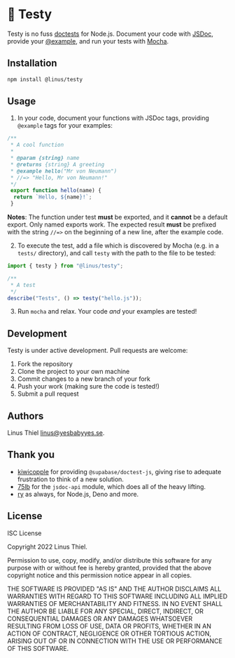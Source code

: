 # 🧪 Testy

Testy is no fuss [doctests][doctest] for Node.js. Document your code with
[JSDoc][jsdoc], provide your [@example][example], and run your tests with
[Mocha][mocha].

## Installation

```bash
npm install @linus/testy
```

## Usage

1. In your code, document your functions with JSDoc tags, providing `@example`
tags for your examples:

```js
/**
 * A cool function
 * 
 * @param {string} name
 * @returns {string} A greeting
 * @example hello("Mr von Neumann")
 * //=> "Hello, Mr von Neumann!"
 */
 export function hello(name) {
  return `Hello, ${name}!`;
 }
```

**Notes**: The function under test **must** be exported, and it **cannot** be a
default export. Only named exports work. The expected result **must** be
prefixed with the string `//=>` on the beginning of a new line, after the
example code.

2. To execute the test, add a file which is discovered by Mocha (e.g. in a
`tests/` directory), and call `testy` with the path to the file to be tested:

```js
import { testy } from "@linus/testy";

/**
 * A test
 */
describe("Tests", () => testy("hello.js"));
```

3. Run `mocha` and relax. Your code *and* your examples are tested!

## Development

Testy is under active development. Pull requests are welcome:

1. Fork the repository
2. Clone the project to your own machine
3. Commit changes to a new branch of your fork
4. Push your work (making sure the code is tested!)
5. Submit a pull request

## Authors

Linus Thiel <linus@yesbabyyes.se>.

## Thank you

- [kiwicopple](https://github.com/kiwicopple) for providing
  `@supabase/doctest-js`, giving rise to adequate frustration to think of a new
  solution.
- [75lb](https://github.com/75lb) for the `jsdoc-api` module, which does all of
  the heavy lifting.
- [ry](https://github.com/ry) as always, for Node.js, Deno and more.

## License

ISC License

Copyright 2022 Linus Thiel.

Permission to use, copy, modify, and/or distribute this software for any purpose
with or without fee is hereby granted, provided that the above copyright notice
and this permission notice appear in all copies.

THE SOFTWARE IS PROVIDED "AS IS" AND THE AUTHOR DISCLAIMS ALL WARRANTIES WITH
REGARD TO THIS SOFTWARE INCLUDING ALL IMPLIED WARRANTIES OF MERCHANTABILITY AND
FITNESS. IN NO EVENT SHALL THE AUTHOR BE LIABLE FOR ANY SPECIAL, DIRECT,
INDIRECT, OR CONSEQUENTIAL DAMAGES OR ANY DAMAGES WHATSOEVER RESULTING FROM LOSS
OF USE, DATA OR PROFITS, WHETHER IN AN ACTION OF CONTRACT, NEGLIGENCE OR OTHER
TORTIOUS ACTION, ARISING OUT OF OR IN CONNECTION WITH THE USE OR PERFORMANCE OF
THIS SOFTWARE.


[doctest]: https://docs.python.org/3/library/doctest.html
[jsdoc]: https://jsdoc.app/
[example]: https://jsdoc.app/tags-example.html
[mocha]: https://mochajs.org/
